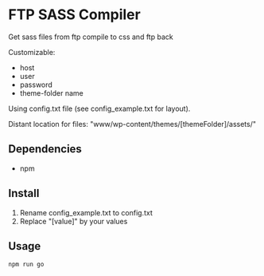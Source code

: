 # FTP SASS Compiler

Get sass files from ftp compile to css and ftp back

Customizable:
 * host
 * user
 * password
 * theme-folder name

Using config.txt file (see config_example.txt for layout).

Distant location for files: "www/wp-content/themes/[themeFolder]/assets/"

## Dependencies

 * npm

## Install

1. Rename config_example.txt to config.txt
2. Replace "[value]" by your values

## Usage

```bash
npm run go
```
